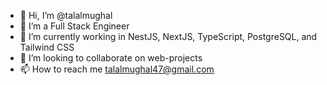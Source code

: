 - 👋 Hi, I’m @talalmughal
- 👀 I’m a Full Stack Engineer
- 🌱 I’m currently working in NestJS, NextJS, TypeScript, PostgreSQL, and Tailwind CSS
- 💞️ I’m looking to collaborate on web-projects
- 📫 How to reach me talalmughal47@gmail.com

